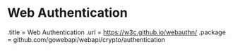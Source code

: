 # Web Authentication

.title = Web Authentication
.url = <https://w3c.github.io/webauthn/>
.package = github.com/gowebapi/webapi/crypto/authentication
